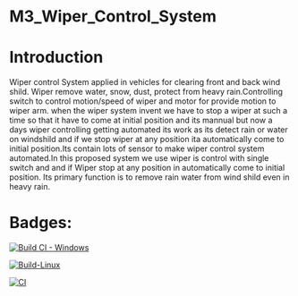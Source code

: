 # M3_Wiper_Control_System

# Introduction

Wiper control System applied in vehicles for clearing front and back wind shild. Wiper remove water, snow, dust, protect from heavy rain.Controlling switch to control motion/speed of wiper and motor for provide motion to wiper arm. when the wiper system invent we have to stop a wiper at such a time so that it have to come at initial position and its mannual but now a days wiper controlling getting automated its work as its detect rain or water on windshild and if we stop wiper at any position ita automatically come to initial position.Its contain lots of sensor to make wiper control system automated.In this proposed system
we use wiper is control with single switch and and if Wiper stop at any position in automatically come to initial position. Its primary function is to remove rain water from wind shild even in heavy rain.
 
 # Badges:
[![Build CI - Windows](https://github.com/kalashband/M3_Wiper_Control_System/actions/workflows/quality.yml/badge.svg)](https://github.com/kalashband/M3_Wiper_Control_System/actions/workflows/quality.yml)
 
 [![Build-Linux](https://github.com/kalashband/M3_Wiper_Control_System/actions/workflows/build_linux.yml/badge.svg)](https://github.com/kalashband/M3_Wiper_Control_System/actions/workflows/build_linux.yml)

[![CI](https://github.com/kalashband/M3_Wiper_Control_System/actions/workflows/CI.yml/badge.svg)](https://github.com/kalashband/M3_Wiper_Control_System/actions/workflows/CI.yml)
